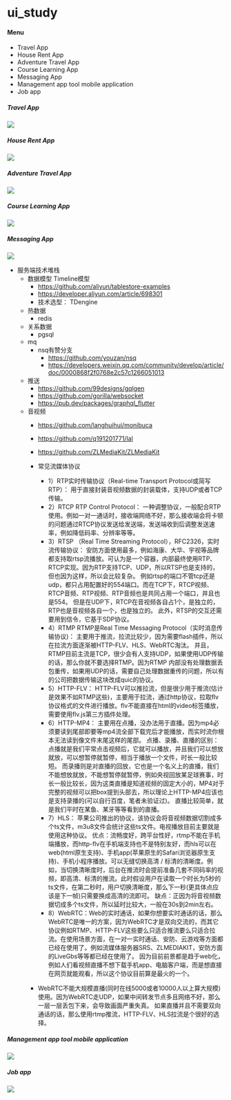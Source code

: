 # ui_study

#### Menu
- Travel App
- House Rent App
- Adventure Travel App
- Course Learning App
- Messaging App
- Management app tool mobile application
- Job app

##### Travel App 

![](./assets/images/img1.png)

##### House Rent App

![](./assets/images/img2.png)

##### Adventure Travel App

![](./assets/images/img3.png)


##### Course Learning App

![](./assets/images/img4.png)

##### Messaging App

![](./assets/images/img5.webp)

- 服务端技术堆栈
  - 数据模型 Timeline模型 
    - https://github.com/aliyun/tablestore-examples
    - https://developer.aliyun.com/article/698301
    - 技术选型： TDengine
  - 热数据
    - redis
  - 关系数据
    - pgsql
  - mq
    - nsq有赞分支
      - https://github.com/youzan/nsq  
      - https://developers.weixin.qq.com/community/develop/article/doc/0000868f2f0768e2c57c1266051013
  - 推送
    - https://github.com/99designs/gqlgen
    - https://github.com/gorilla/websocket
    - https://pub.dev/packages/graphql_flutter
  - 音视频
    - https://github.com/langhuihui/monibuca
    - https://github.com/q191201771/lal
    - https://github.com/ZLMediaKit/ZLMediaKit
    - 常见流媒体协议
      - 1）RTP实时传输协议（Real-time Transport Protocol或简写RTP）： 用于直接封装音视频数据的封装载体，支持UDP或者TCP传输。 
      - 2）RTCP RTP Control Protocol： 一种调整协议，一般配合RTP使用。例如一对一通话时，接收端网络不好，那么接收端会将卡顿的问题通过RTCP协议发送给发送端，发送端收到后调整发送速率，例如降低码率、分辨率等等。 
      - 3）RTSP （Real Time Streaming Protocol），RFC2326，实时流传输协议： 安防方面使用最多，例如海康、大华、宇视等品牌都支持取rtsp流播放。可认为是一个容器，内部最终使用RTP、RTCP实现。因为RTP支持TCP、UDP，所以RTSP也是支持的，但也因为这样，所以会比较复杂。
例如rtsp的端口不管tcp还是udp，都只占用配置好的554端口。而在TCP下，RTCP视频、RTCP音频、RTP视频、RTP音频也是共同占用一个端口，并且也是554。
但是在UDP下，RTCP在音视频各自占1个，是独立的，RTP也是音视频各自一个，也是独立的。
此外，RTSP的交互还需要用到信令，它基于SDP协议。 
      - 4）RTMP RTMP是Real Time Messaging Protocol（实时消息传输协议)： 主要用于推流，拉流比较少，因为需要flash插件，所以在拉流方面逐渐被HTTP-FLV、HLS、WebRTC淘汰。
并且，RTMP目前主流是TCP，很少会有人支持UDP，如果使用UDP传输的话，那么你就不要选择RTMP。因为RTMP 内部没有处理数据丢包重传，如果用UDP的话，需要自己处理数据重传的问题，所以有的公司把数据传输这块改成quic的协议。 
      - 5）HTTP-FLV： HTTP-FLV可以推拉流，但是很少用于推流(估计是效果不如RTMP这些)，主要用于拉流，通过http协议，拉取flv协议格式的文件进行播放。flv不能直接在html的video标签播放，需要使用flv.js第三方插件处理。 
      - 6）HTTP-MP4： 主要用在点播，没办法用于直播。因为mp4必须要读到尾部即要等mp4流全部下载完后才能播放，而实时流你根本无法读到像文件末尾这样的尾部。
点播、录播、直播的区别：
点播就是我们平常点击视频后，它就可以播放，并且我们可以想放就放，可以想暂停就暂停，相当于播放一个文件，时长一般比较短。
而录播则是对直播的回放，它也是一个名义上的直播，我们不能想放就放，不能想暂停就暂停，例如央视回放某足球赛事，时长一般比较长，因为这类直播是知道视频的固定大小的，MP4对于完整的视频可以把box提到头部去，所以理论上HTTP-MP4应该也是支持录播的(可以自行百度，笔者未验证过)。
直播比较简单，就是我们平时在某鱼、某牙等等看到的直播。 
      - 7）HLS： 苹果公司推出的协议，该协议会将音视频数据切割成多个ts文件，m3u8文件会统计这些ts文件。电视播放目前主要就是使用这种协议。
优点：流畅度好，跨平台性好，rtmp不能在手机端播放，而http-flv在手机端支持也不是特别友好，而hls可以在web(html原生支持)、手机app(苹果原生的Safari浏览器原生支持)、手机小程序播放。可以无缝切换高清 / 标清的清晰度。例如，当切换清晰度时，后台在推流时会提前准备几套不同码率的视频，即高清、标清的推流。此时假设用户在读取一个时长为5秒的ts文件，在第二秒时，用户切换清晰度，那么下一秒(更具体点应该是下一帧)只需要换成高清的流即可。
缺点：正因为将音视频数据切成多个ts文件，所以延时比较大，一般在30s到2min左右。 
      - 8）WebRTC：Web的实时通话，如果你想要实时通话的话，那么WebRTC是唯一的方案，因为WebRTC才是双向交流的，而其它协议例如RTMP、HTTP-FLV这些要么只适合推流要么只适合拉流。在使用场景方面，在一对一实时通话、安防、云游戏等方面都已经在使用了。例如流媒体服务器SRS、ZLMEDIAKIT，安防方面的LiveGbs等等都已经在使用了。
因为目前前景都是趋于web化，例如人们看视频直播不想下载手机app、电脑客户端，而是想直接在网页就能观看，所以这个协议目前算是最火的一个。

    - WebRTC不能大规模直播(同时在线5000或者10000人以上算大规模)使用。因为WebRTC走UDP，如果中间转发节点多且网络不好，那么一层一层丢包下来，会导致画面严重失真。
如果直播并且不需要双向通话的话，那么使用rtmp推流，HTTP-FLV、HLS拉流是个很好的选择。

##### Management app tool mobile application

![](./assets/images/img6.webp)

##### Job app

![](./assets/images/img7.webp)
